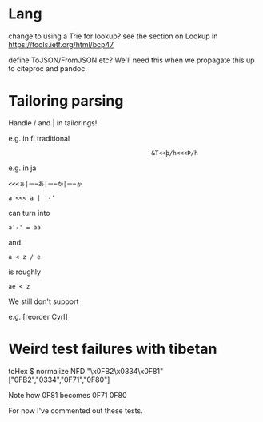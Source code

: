 # Lang

change to using a Trie for lookup?  see
the section on Lookup in https://tools.ietf.org/html/bcp47

define ToJSON/FromJSON etc?
We'll need this when we propagate this up to citeproc and
pandoc.

# Tailoring parsing

Handle / and | in tailorings!

e.g. in fi traditional
```
                                        &T<<þ/h<<<Þ/h
```

e.g. in ja
```
<<<ぁ|ー=あ|ー=か|ー=ゕ
```

```
a <<< a | '-'
```
can turn into
```
a'-' = aa
```

and

```
a < z / e
```
is roughly
```
ae < z
```

We still don't support

e.g. [reorder Cyrl]

# Weird test failures with tibetan

 toHex $ normalize NFD "\x0FB2\x0334\x0F81"
["0FB2","0334","0F71","0F80"]

Note how 0F81 becomes 0F71 0F80

For now I've commented out these tests.


